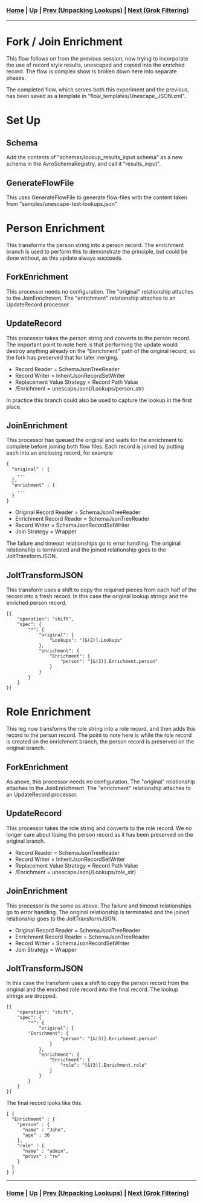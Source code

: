 ### [Home](../README.md) | [Up](experiments.md) | [Prev (Unpacking Lookups)](experiment-unpacking_lookups.md) | [Next (Grok Filtering)](experiment-grok_filtering.md)
---
# Fork / Join Enrichment
This flow follows on from the previous session, now trying to incorporate the use of record style results, unescaped and copied into the enriched record. The flow is complex show is broken down here into separate phases.

The completed flow, which serves both this experiment and the previous, has been saved as a template in "flow_templates/Unescape_JSON.xml".

# Set Up

## Schema
Add the contents of "schemas/lookup_results_input.schema" as a new schema in the AvroSchemaRegistry, and call it "results_input".

## GenerateFlowFile
This uses GenerateFlowFile to generate flow-files with the content taken from "samples/unescape-test-lookups.json"

# Person Enrichment
This transforms the person string into a person record. The enrichment branch is used to perform this to demonstrate the principle, but could be done without, as this update always succeeds.

## ForkEnrichment
This processor needs no configuration. The "original" relationship attaches to the JoinEnrichment. The "enrichment" relationship attaches to an UpdateRecord processor.

## UpdateRecord
This processor takes the person string and converts to the person record. The important point to note here is that performing the update would destroy anything already on the "Enrichment" path of the original record, so the fork has preserved that for later merging.

* Record Reader = SchemaJsonTreeReader
* Record Writer = InheritJsonRecordSetWriter
* Replacement Value Strategy = Record Path Value
* /Enrichment = unescapeJson(/Lookups/person_str)

In practice this branch could also be used to capture the lookup in the first place.

## JoinEnrichment
This processor has queued the original and waits for the enrichment to complete before joining both flow files. Each record is joined by putting each into an enclosing record, for example

```
{
  "original" : {
    ...
  },
  "enrichment" : {
    ...
  }
}
```

* Original Record Reader = SchemaJsonTreeReader
* Enrichment Record Reader = SchemaJsonTreeReader
* Record Writer = SchemaJsonRecordSetWriter
* Join Strategy = Wrapper

The failure and timeout relationships go to error handling. The original relationship is terminated and the joined relationship goes to the JoltTransformJSON.

## JoltTransformJSON
This transform uses a shift to copy the required pieces from each half of the record into a fresh record. In this case the original lookup strings and the enriched person record.

```
[{
	"operation": "shift",
	"spec": {
		"*": {
			"original": {
				"Lookups": "[&(2)].Lookups"
			},
			"enrichment": {
				"Enrichment": {
					"person": "[&(3)].Enrichment.person"
				}
			}
		}
	}
}]
```

# Role Enrichment
This leg now transforms the role string into a role record, and then adds this record to the person record. The point to note here is while the role record is created on the enrichment branch, the person record is preserved on the original branch.

## ForkEnrichment
As above, this processor needs no configuration. The "original" relationship attaches to the JoinEnrichment. The "enrichment" relationship attaches to an UpdateRecord processor.

## UpdateRecord
This processor takes the role string and converts to the role record. We no longer care about losing the person record as it has been preserved on the original branch.

* Record Reader = SchemaJsonTreeReader
* Record Writer = InheritJsonRecordSetWriter
* Replacement Value Strategy = Record Path Value
* /Enrichment = unescapeJson(/Lookups/role_str)

## JoinEnrichment
This processor is the same as above. The failure and timeout relationships go to error handling. The original relationship is terminated and the joined relationship goes to the JoltTransformJSON.

* Original Record Reader = SchemaJsonTreeReader
* Enrichment Record Reader = SchemaJsonTreeReader
* Record Writer = SchemaJsonRecordSetWriter
* Join Strategy = Wrapper

## JoltTransformJSON
In this case the transform uses a shift to copy the person record from the original and the enriched role record into the final record. The lookup strings are dropped.

```
[{
	"operation": "shift",
	"spec": {
		"*": {
			"original": {
        "Enrichment": {
					"person": "[&(3)].Enrichment.person"
				}
			},
			"enrichment": {
				"Enrichment": {
					"role": "[&(3)].Enrichment.role"
				}
			}
		}
	}
}]
```

The final record looks like this.

```
[ {
  "Enrichment" : {
    "person" : {
      "name" : "John",
      "age" : 30
    },
    "role" : {
      "name" : "admin",
      "privs" : "rw"
    }
  }
} ]
```

---
### [Home](../README.md) | [Up](experiments.md) | [Prev (Unpacking Lookups)](experiment-unpacking_lookups.md) | [Next (Grok Filtering)](experiment-grok_filtering.md)
